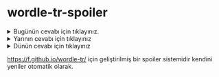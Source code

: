 # wordle-tr-spoiler

<details>
  <summary>Bugünün cevabı için tıklayınız.</summary>
  <br>
    <b> sahaf </b>
</details>

<details>
  <summary>Yarının cevabı için tıklayınız</summary>
  <br>
   <b> cadde </b>
</details>

<details>
  <summary>Dünün cevabı için tıklayınız </summary>
  <br>
  <b> kopya </b>
</details>

https://f.github.io/wordle-tr/ için geliştirilmiş bir spoiler sistemidir kendini yeniler otomatik olarak.

